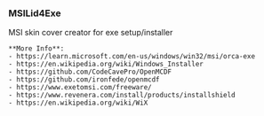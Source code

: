 ### MSILid4Exe
MSI skin cover  creator for exe setup/installer

```
**More Info**:
- https://learn.microsoft.com/en-us/windows/win32/msi/orca-exe    
- https://en.wikipedia.org/wiki/Windows_Installer
- https://github.com/CodeCavePro/OpenMCDF      
- https://github.com/ironfede/openmcdf
- https://www.exetomsi.com/freeware/     
- https://www.revenera.com/install/products/installshield
- https://en.wikipedia.org/wiki/WiX   
 ```
